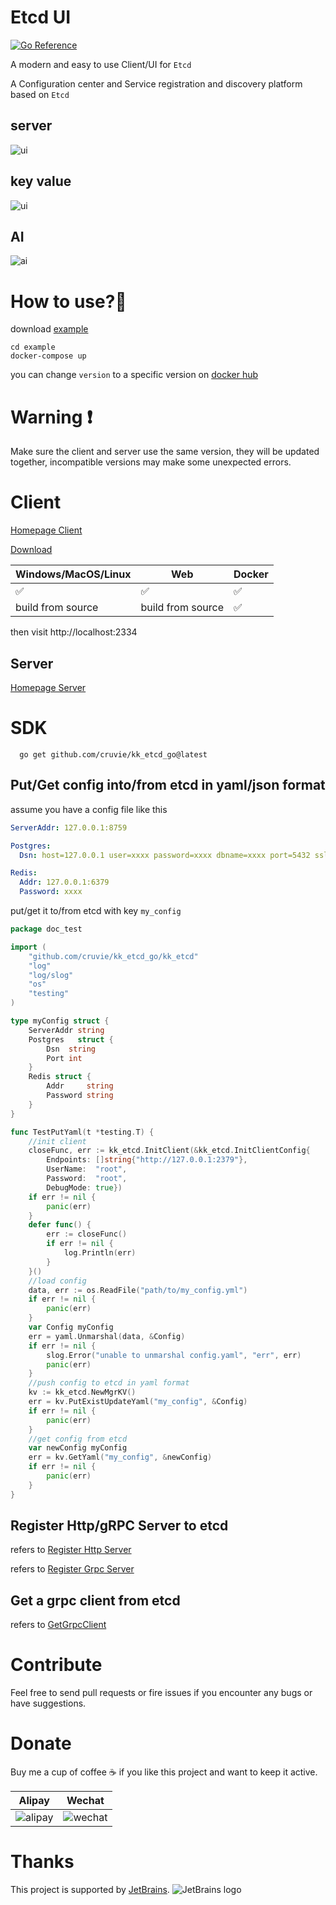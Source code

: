 # Etcd UI

[![Go Reference](https://pkg.go.dev/badge/github.com/cruvie/kk_etcd_go.svg)](https://pkg.go.dev/github.com/cruvie/kk_etcd_go)

A modern and easy to use Client/UI for `Etcd`

A Configuration center and Service registration and discovery platform based on `Etcd`

## server

![ui](https://github.com/cruvie/kk_etcd_ui/blob/master/lib/assets/images/ui.png?raw=true)

## key value

![ui](https://github.com/cruvie/kk_etcd_ui/blob/master/lib/assets/images/ui2.png?raw=true)

## AI

![ai](https://github.com/cruvie/kk_etcd_ui/blob/master/lib/assets/images/ai.png?raw=true)

# How to use?🤔

download [example](https://github.com/cruvie/kk_etcd_go/tree/master/example)

```shell
cd example
docker-compose up
```

you can change `version` to a specific version
on [docker hub](https://hub.docker.com/r/cruvie/kk_etcd_ui/tags)

# Warning ❗

Make sure the client and server use the same version, they will be updated together,
incompatible versions may make some unexpected errors.

# Client

[Homepage Client](https://github.com/cruvie/kk_etcd_ui)

[Download](https://github.com/cruvie/kk_etcd_ui/releases)

| Windows/MacOS/Linux | Web               | Docker |
|---------------------|-------------------|--------| 
| ✅                   | ✅                 | ✅      |
| build from source   | build from source | ✅      |

then visit http://localhost:2334

## Server

[Homepage Server](https://github.com/cruvie/kk_etcd_go)

# SDK

```shell
  go get github.com/cruvie/kk_etcd_go@latest
```

## Put/Get config into/from etcd in yaml/json format

assume you have a config file like this

```yaml
ServerAddr: 127.0.0.1:8759

Postgres:
  Dsn: host=127.0.0.1 user=xxxx password=xxxx dbname=xxxx port=5432 sslmode=disable TimeZone=UTC

Redis:
  Addr: 127.0.0.1:6379
  Password: xxxx
```

put/get it to/from etcd with key `my_config`

```go
package doc_test

import (
	"github.com/cruvie/kk_etcd_go/kk_etcd"
	"log"
	"log/slog"
	"os"
	"testing"
)

type myConfig struct {
	ServerAddr string
	Postgres   struct {
		Dsn  string
		Port int
	}
	Redis struct {
		Addr     string
		Password string
	}
}

func TestPutYaml(t *testing.T) {
	//init client
	closeFunc, err := kk_etcd.InitClient(&kk_etcd.InitClientConfig{
		Endpoints: []string{"http://127.0.0.1:2379"},
		UserName:  "root",
		Password:  "root",
		DebugMode: true})
	if err != nil {
		panic(err)
	}
	defer func() {
		err := closeFunc()
		if err != nil {
			log.Println(err)
		}
	}()
	//load config
	data, err := os.ReadFile("path/to/my_config.yml")
	if err != nil {
		panic(err)
	}
	var Config myConfig
	err = yaml.Unmarshal(data, &Config)
	if err != nil {
		slog.Error("unable to unmarshal config.yaml", "err", err)
		panic(err)
	}
	//push config to etcd in yaml format
	kv := kk_etcd.NewMgrKV()
	err = kv.PutExistUpdateYaml("my_config", &Config)
	if err != nil {
		panic(err)
	}
	//get config from etcd
	var newConfig myConfig
	err = kv.GetYaml("my_config", &newConfig)
	if err != nil {
		panic(err)
	}
}
```

## Register Http/gRPC Server to etcd

refers
to [Register Http Server](https://github.com/cruvie/kk_etcd_go/blob/566e340dee0ca3b38bff574fe223887035fe67d6/kk_etcd/server_test.go#L105)

refers
to [Register Grpc Server](https://github.com/cruvie/kk_etcd_go/blob/566e340dee0ca3b38bff574fe223887035fe67d6/kk_etcd/server_test.go#L51)

## Get a grpc client from etcd

refers
to [GetGrpcClient](https://github.com/cruvie/kk_etcd_go/blob/566e340dee0ca3b38bff574fe223887035fe67d6/kk_etcd/server_grpc.go#L14)

# Contribute

Feel free to send pull requests or fire issues
if you encounter any bugs or have suggestions.

# Donate

Buy me a cup of coffee ☕️ if you like this project and want to keep it active.

| Alipay                                                                                         | Wechat                                                                                         |
|------------------------------------------------------------------------------------------------|------------------------------------------------------------------------------------------------|
| ![alipay](https://github.com/cruvie/kk_etcd_ui/blob/master/lib/assets/pay/alipay.png?raw=true) | ![wechat](https://github.com/cruvie/kk_etcd_ui/blob/master/lib/assets/pay/wechat.png?raw=true) | 

# Thanks

This project is supported by [JetBrains](https://jb.gg/OpenSourceSupport).
![JetBrains logo](https://resources.jetbrains.com/storage/products/company/brand/logos/jetbrains.png)
